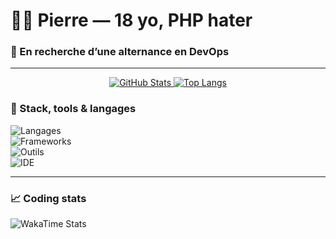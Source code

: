 # 🧑‍💻 Pierre — 18 yo, PHP hater
### 🎯 En recherche d’une alternance en DevOps

---
<p align="center">
  <a href="https://github.com/Piarre">
    <img alt="GitHub Stats" src="https://github-readme-stats-alpha-five-88.vercel.app/api?username=Piarre&theme=tokyonight&show_icons=true&hide_border=true&count_private=true&include_all_commits=true" />
  </a>
  <a href="https://github.com/Piarre">
    <img alt="Top Langs" src="https://github-readme-stats-alpha-five-88.vercel.app/api/top-langs/?username=Piarre&langs_count=8&theme=tokyonight&hide_border=true&layout=compact" />
  </a>
</p>

### 🚀 Stack, tools & langages

![Langages](https://skillicons.dev/icons?i=ts,js,rust,go,swift,java,py,bash,php,powershell&perline=10)
<br/>
![Frameworks](https://skillicons.dev/icons?i=react,nextjs,nodejs,express,vite,tailwind,spring,electron&perline=10)
<br/>
![Outils](https://skillicons.dev/icons?i=linux,docker,git,github,prisma,mongodb,mysql,firebase&perline=10)
<br/>
![IDE](https://skillicons.dev/icons?i=vscode,visualstudio,idea,androidstudio,postman,vercel&perline=10)

---

### 📈 Coding stats

![WakaTime Stats](https://github-readme-stats-alpha-five-88.vercel.app/api/wakatime?username=Piarre_&hide=TEXT,TOML,XML&title_color=FFF&theme=tokyonight&hide_border=true)
